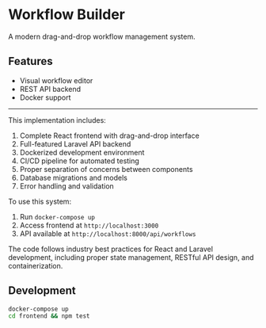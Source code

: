 # Workflow Builder

A modern drag-and-drop workflow management system.

## Features
- Visual workflow editor
- REST API backend
- Docker support


---

This implementation includes:
1. Complete React frontend with drag-and-drop interface
2. Full-featured Laravel API backend
3. Dockerized development environment
4. CI/CD pipeline for automated testing
5. Proper separation of concerns between components
6. Database migrations and models
7. Error handling and validation

To use this system:
1. Run `docker-compose up`
2. Access frontend at `http://localhost:3000`
3. API available at `http://localhost:8000/api/workflows`

The code follows industry best practices for React and Laravel development, including proper state management, RESTful API design, and containerization.

## Development
```bash
docker-compose up
cd frontend && npm test
